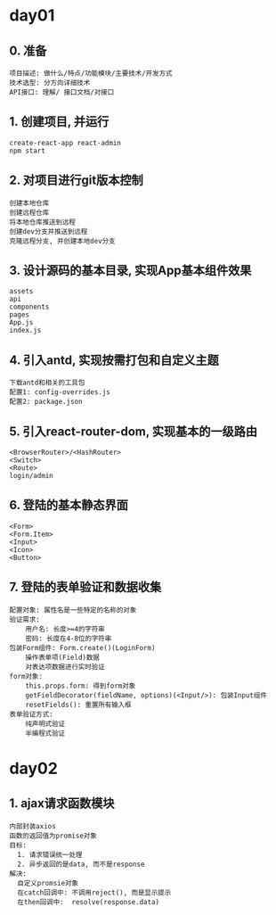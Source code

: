 # day01
## 0. 准备
    项目描述: 做什么/特点/功能模块/主要技术/开发方式
    技术选型: 分方向详细技术
    API接口: 理解/ 接口文档/对接口

## 1. 创建项目, 并运行
	create-react-app react-admin
	npm start

## 2. 对项目进行git版本控制
	创建本地仓库
	创建远程仓库
	将本地仓库推送到远程
	创建dev分支并推送到远程
	克隆远程分支, 并创建本地dev分支

## 3. 设计源码的基本目录, 实现App基本组件效果
	assets	
	api
	components
	pages
	App.js
	index.js

## 4. 引入antd, 实现按需打包和自定义主题
	下载antd和相关的工具包
	配置1: config-overrides.js
	配置2: package.json

## 5. 引入react-router-dom, 实现基本的一级路由
	<BrowserRouter>/<HashRouter>
	<Switch>
	<Route>
	login/admin

## 6. 登陆的基本静态界面
	<Form>
	<Form.Item>
	<Input>
	<Icon>
	<Button>

## 7. 登陆的表单验证和数据收集
	配置对象: 属性名是一些特定的名称的对象
	验证需求:
		用户名: 长度>=4的字符串
		密码: 长度在4-8位的字符串
	包装Form组件: Form.create()(LoginForm)
		操作表单项(Field)数据
		对表达项数据进行实时验证
	form对象:
		this.props.form: 得到form对象
		getFieldDecorator(fieldName, options)(<Input/>): 包装Input组件
		resetFields(): 重置所有输入框
	表单验证方式:
		纯声明式验证
		半编程式验证
		
# day02
## 1. ajax请求函数模块
	内部封装axios
    函数的返回值为promise对象
    目标:
      1. 请求错误统一处理
      2. 异步返回的是data, 而不是response
    解决: 
      自定义promsie对象
      在catch回调中: 不调用reject(), 而是显示提示
      在then回调中:  resolve(response.data)
      
